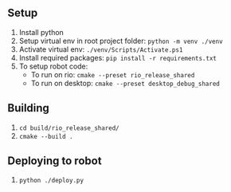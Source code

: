 ## Setup
1. Install python
2. Setup virtual env in root project folder: `python -m venv ./venv`
3. Activate virtual env: `./venv/Scripts/Activate.ps1`
4. Install required packages: `pip install -r requirements.txt`
5. To setup robot code:
   - To run on rio: `cmake --preset rio_release_shared`
   - To run on desktop:  `cmake --preset desktop_debug_shared`

## Building
1. `cd build/rio_release_shared/`
2. `cmake --build .`

## Deploying to robot
1. `python ./deploy.py`
